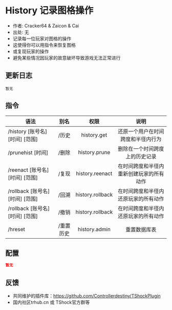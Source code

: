 # History 记录图格操作

- 作者: Cracker64 & Zaicon & Cai
- 出处: 无
- 记录每一位玩家对图格的操作
- 这使得你可以用指令来恢复图格
- 或复现玩家的操作
- 避免某些情况因玩家的故意破坏导致游戏无法正常进行

## 更新日志

```
暂无
```

## 指令

| 语法                             | 别名  |       权限       |                   说明                   |
| -------------------------------- | :---: | :--------------: | :--------------------------------------: |
| /history [账号名] [时间] [范围]  | /历史 |   history.get    |    还原一个用户在时间跨度和半径内行为    |
| /prunehist [时间]                | /删除 |  history.prune   |      删除在一个时间跨度上的历史记录      |
| /reenact [账号名] [时间] [范围]  | /复现 | history.reenact  | 在时间跨度和半径内重新创建玩家的所有动作 |
| /rollback [账号名] [时间] [范围] | /回溯 | history.rollback |   在时间跨度和半径内还原玩家的所有动作   |
| /rollback [账号名] [时间] [范围] | /撤销 | history.rollback |   在时间跨度和半径内还原玩家的所有动作   |
| /hreset |/重置历史| history.admin |   重置数据库表   |

## 配置

```json
暂无
```
## 反馈
- 共同维护的插件库：https://github.com/Controllerdestiny/TShockPlugin
- 国内社区trhub.cn 或 TShock官方群等